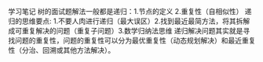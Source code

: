 学习笔记
树的面试题解法一般都是递归：1.节点的定义 2.重复性（自相似性）
递归的思维要点: 1.不要人肉进行递归（最大误区）2.找到最近最简方法，将其拆解成可重复解决的问题（重复子问题）3.数学归纳法思维
递归解决问题其实就是寻找问题的重复性，问题的重复性可以分为最优重复性（动态规划解决）和最近重复性（分治、回溯或其他方法解决）。